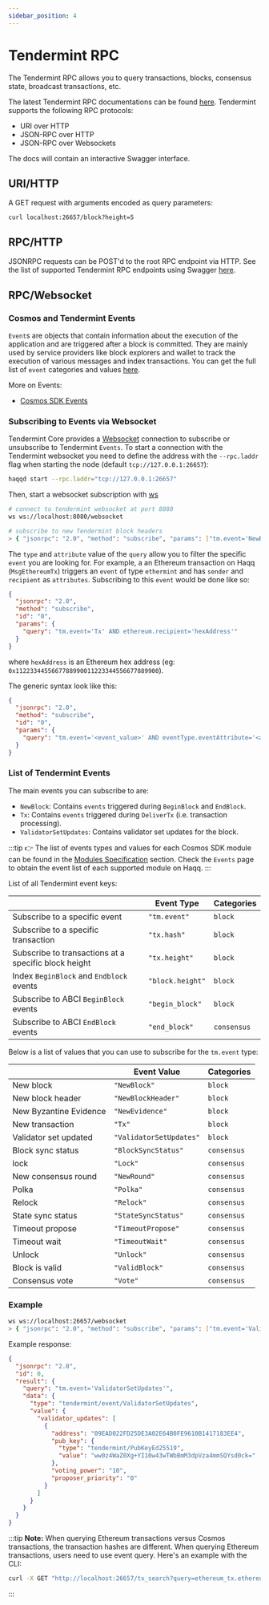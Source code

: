 ```yaml
---
sidebar_position: 4
---
```


# Tendermint RPC

The Tendermint RPC allows you to query transactions, blocks, consensus state, broadcast transactions, etc.

The latest Tendermint RPC documentations can be found [here](https://docs.tendermint.com/v0.34/rpc/). Tendermint
supports the following RPC protocols:

- URI over HTTP
- JSON-RPC over HTTP
- JSON-RPC over Websockets

The docs will contain an interactive Swagger interface.

## URI/HTTP

A GET request with arguments encoded as query parameters:

```
curl localhost:26657/block?height=5
```

## RPC/HTTP

JSONRPC requests can be POST'd to the root RPC endpoint via HTTP. See the list
of supported Tendermint RPC endpoints using Swagger [here](../api#clients).

## RPC/Websocket

### Cosmos and Tendermint Events

`Event`s are objects that contain information about the execution of the application
and are triggered after a block is committed. They are mainly used by service providers
like block explorers and wallet to track the execution of various messages and index transactions.
You can get the full list of `event` categories and values [here](#list-of-tendermint-events).

More on Events:

- [Cosmos SDK Events](https://docs.cosmos.network/main/core/events.html)

### Subscribing to Events via Websocket

Tendermint Core provides a [Websocket](https://docs.tendermint.com/v0.34/tendermint-core/subscription.html) connection to subscribe or unsubscribe to Tendermint `Events`. To start a connection with the Tendermint websocket you need to define the address with the `--rpc.laddr` flag when starting the node (default `tcp://127.0.0.1:26657`):

```bash
haqqd start --rpc.laddr="tcp://127.0.0.1:26657"
```

Then, start a websocket subscription with [ws](https://github.com/hashrocket/ws)

```bash
# connect to tendermint websocket at port 8080
ws ws://localhost:8080/websocket

# subscribe to new Tendermint block headers
> { "jsonrpc": "2.0", "method": "subscribe", "params": ["tm.event='NewBlockHeader'"], "id": 1 }
```

The `type` and `attribute` value of the `query` allow you to filter the specific `event` you are
looking for. For example, a an Ethereum transaction on Haqq (`MsgEthereumTx`) triggers an `event` of type `ethermint` and
has `sender` and `recipient` as `attributes`. Subscribing to this `event` would be done like so:

```json
{
  "jsonrpc": "2.0",
  "method": "subscribe",
  "id": "0",
  "params": {
    "query": "tm.event='Tx' AND ethereum.recipient='hexAddress'"
  }
}
```

where `hexAddress` is an Ethereum hex address (eg: `0x1122334455667788990011223344556677889900`).

The generic syntax look like this:

```json
{
  "jsonrpc": "2.0",
  "method": "subscribe",
  "id": "0",
  "params": {
    "query": "tm.event='<event_value>' AND eventType.eventAttribute='<attribute_value>'"
  }
}
```

### List of Tendermint Events

The main events you can subscribe to are:

- `NewBlock`: Contains `events` triggered during `BeginBlock` and `EndBlock`.
- `Tx`: Contains `events` triggered during `DeliverTx` (i.e. transaction processing).
- `ValidatorSetUpdates`: Contains validator set updates for the block.

:::tip
👉 The list of events types and values for each Cosmos SDK module can be found in the [Modules Specification](./../../../../protocol/modules/) section.
Check the `Events` page to obtain the event list of each supported module on Haqq.
:::

List of all Tendermint event keys:

|                                                      | Event Type       | Categories  |
| ---------------------------------------------------- | ---------------- | ----------- |
| Subscribe to a specific event                        | `"tm.event"`     | `block`     |
| Subscribe to a specific transaction                  | `"tx.hash"`      | `block`     |
| Subscribe to transactions at a specific block height | `"tx.height"`    | `block`     |
| Index `BeginBlock` and `Endblock` events             | `"block.height"` | `block`     |
| Subscribe to ABCI `BeginBlock` events                | `"begin_block"`  | `block`     |
| Subscribe to ABCI `EndBlock` events                  | `"end_block"`    | `consensus` |

Below is a list of values that you can use to subscribe for the `tm.event` type:

|                        | Event Value             | Categories  |
| ---------------------- | ----------------------- | ----------- |
| New block              | `"NewBlock"`            | `block`     |
| New block header       | `"NewBlockHeader"`      | `block`     |
| New Byzantine Evidence | `"NewEvidence"`         | `block`     |
| New transaction        | `"Tx"`                  | `block`     |
| Validator set updated  | `"ValidatorSetUpdates"` | `block`     |
| Block sync status      | `"BlockSyncStatus"`     | `consensus` |
| lock                   | `"Lock"`                | `consensus` |
| New consensus round    | `"NewRound"`            | `consensus` |
| Polka                  | `"Polka"`               | `consensus` |
| Relock                 | `"Relock"`              | `consensus` |
| State sync status      | `"StateSyncStatus"`     | `consensus` |
| Timeout propose        | `"TimeoutPropose"`      | `consensus` |
| Timeout wait           | `"TimeoutWait"`         | `consensus` |
| Unlock                 | `"Unlock"`              | `consensus` |
| Block is valid         | `"ValidBlock"`          | `consensus` |
| Consensus vote         | `"Vote"`                | `consensus` |

### Example

```bash
ws ws://localhost:26657/websocket
> { "jsonrpc": "2.0", "method": "subscribe", "params": ["tm.event='ValidatorSetUpdates'"], "id": 1 }
```

Example response:

```json
{
  "jsonrpc": "2.0",
  "id": 0,
  "result": {
    "query": "tm.event='ValidatorSetUpdates'",
    "data": {
      "type": "tendermint/event/ValidatorSetUpdates",
      "value": {
        "validator_updates": [
          {
            "address": "09EAD022FD25DE3A02E64B0FE9610B1417183EE4",
            "pub_key": {
              "type": "tendermint/PubKeyEd25519",
              "value": "ww0z4WaZ0Xg+YI10w43wTWbBmM3dpVza4mmSQYsd0ck="
            },
            "voting_power": "10",
            "proposer_priority": "0"
          }
        ]
      }
    }
  }
}
```

:::tip
**Note:** When querying Ethereum transactions versus Cosmos transactions, the transaction hashes are different.
When querying Ethereum transactions, users need to use event query.
Here's an example with the CLI:

```bash
curl -X GET "http://localhost:26657/tx_search?query=ethereum_tx.ethereumTxHash%3D0x8d43464891fac6c113e809e14dff1a3e608eae124d629799e42ca0e36562d9d7&prove=false&page=1&per_page=30&order_by=asc" -H "accept: application/json"
```

:::
